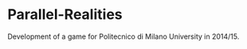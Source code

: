 Parallel-Realities
==================

Development of a game for Politecnico di Milano University in 2014/15.
